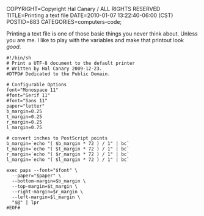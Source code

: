 COPYRIGHT=Copyright Hal Canary / ALL RIGHTS RESERVED
TITLE=Printing a text file
DATE=2010-01-07 13:22:40-06:00 (CST)
POSTID=883
CATEGORIES=computers-code;

Printing a text file is one of those basic things you never think about. Unless you are me. I like to play with the variables and make that printout look _good_.

    #!/bin/sh
    # Print a UTF-8 document to the default printer
    # Written by Hal Canary 2009-12-23.
    #DTPD# Dedicated to the Public Domain.
    
    # Configurable Options
    font="Monospace 11"
    #font="Serif 11"
    #font="Sans 11"
    paper="letter"
    b_margin=0.25
    t_margin=0.25
    r_margin=0.25
    l_margin=0.75
    
    # convert inches to PostScript points
    b_margin=`echo "( $b_margin * 72 ) / 1" | bc`
    t_margin=`echo "( $t_margin * 72 ) / 1" | bc`
    r_margin=`echo "( $r_margin * 72 ) / 1" | bc`
    l_margin=`echo "( $l_margin * 72 ) / 1" | bc`
    
    exec paps --font="$font" \
      --paper="$paper" \
      --bottom-margin=$b_margin \
      --top-margin=$t_margin \
      --right-margin=$r_margin \
      --left-margin=$l_margin \
      "$@" | lpr
    #EOF#
